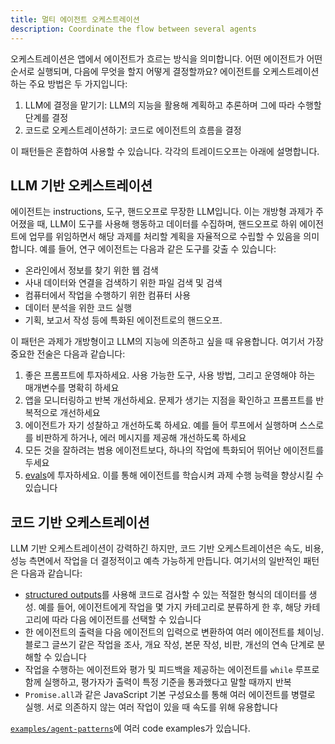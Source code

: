 ```yaml
---
title: 멀티 에이전트 오케스트레이션
description: Coordinate the flow between several agents
---
```


오케스트레이션은 앱에서 에이전트가 흐르는 방식을 의미합니다. 어떤 에이전트가 어떤 순서로 실행되며, 다음에 무엇을 할지 어떻게 결정할까요? 에이전트를 오케스트레이션하는 주요 방법은 두 가지입니다:

1. LLM에 결정을 맡기기: LLM의 지능을 활용해 계획하고 추론하며 그에 따라 수행할 단계를 결정
2. 코드로 오케스트레이션하기: 코드로 에이전트의 흐름을 결정

이 패턴들은 혼합하여 사용할 수 있습니다. 각각의 트레이드오프는 아래에 설명합니다.

## LLM 기반 오케스트레이션

에이전트는 instructions, 도구, 핸드오프로 무장한 LLM입니다. 이는 개방형 과제가 주어졌을 때, LLM이 도구를 사용해 행동하고 데이터를 수집하며, 핸드오프로 하위 에이전트에 업무를 위임하면서 해당 과제를 처리할 계획을 자율적으로 수립할 수 있음을 의미합니다. 예를 들어, 연구 에이전트는 다음과 같은 도구를 갖출 수 있습니다:

- 온라인에서 정보를 찾기 위한 웹 검색
- 사내 데이터와 연결을 검색하기 위한 파일 검색 및 검색
- 컴퓨터에서 작업을 수행하기 위한 컴퓨터 사용
- 데이터 분석을 위한 코드 실행
- 기획, 보고서 작성 등에 특화된 에이전트로의 핸드오프.

이 패턴은 과제가 개방형이고 LLM의 지능에 의존하고 싶을 때 유용합니다. 여기서 가장 중요한 전술은 다음과 같습니다:

1. 좋은 프롬프트에 투자하세요. 사용 가능한 도구, 사용 방법, 그리고 운영해야 하는 매개변수를 명확히 하세요
2. 앱을 모니터링하고 반복 개선하세요. 문제가 생기는 지점을 확인하고 프롬프트를 반복적으로 개선하세요
3. 에이전트가 자기 성찰하고 개선하도록 하세요. 예를 들어 루프에서 실행하며 스스로를 비판하게 하거나, 에러 메시지를 제공해 개선하도록 하세요
4. 모든 것을 잘하려는 범용 에이전트보다, 하나의 작업에 특화되어 뛰어난 에이전트를 두세요
5. [evals](https://platform.openai.com/docs/guides/evals)에 투자하세요. 이를 통해 에이전트를 학습시켜 과제 수행 능력을 향상시킬 수 있습니다

## 코드 기반 오케스트레이션

LLM 기반 오케스트레이션이 강력하긴 하지만, 코드 기반 오케스트레이션은 속도, 비용, 성능 측면에서 작업을 더 결정적이고 예측 가능하게 만듭니다. 여기서의 일반적인 패턴은 다음과 같습니다:

- [structured outputs](https://platform.openai.com/docs/guides/structured-outputs)를 사용해 코드로 검사할 수 있는 적절한 형식의 데이터를 생성. 예를 들어, 에이전트에게 작업을 몇 가지 카테고리로 분류하게 한 후, 해당 카테고리에 따라 다음 에이전트를 선택할 수 있습니다
- 한 에이전트의 출력을 다음 에이전트의 입력으로 변환하여 여러 에이전트를 체이닝. 블로그 글쓰기 같은 작업을 조사, 개요 작성, 본문 작성, 비판, 개선의 연속 단계로 분해할 수 있습니다
- 작업을 수행하는 에이전트와 평가 및 피드백을 제공하는 에이전트를 `while` 루프로 함께 실행하고, 평가자가 출력이 특정 기준을 통과했다고 말할 때까지 반복
- `Promise.all`과 같은 JavaScript 기본 구성요소를 통해 여러 에이전트를 병렬로 실행. 서로 의존하지 않는 여러 작업이 있을 때 속도를 위해 유용합니다

[`examples/agent-patterns`](https://github.com/openai/openai-agents-js/tree/main/examples/agent-patterns)에 여러 code examples가 있습니다.
